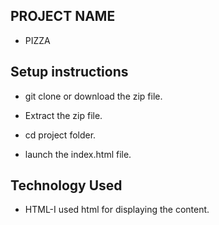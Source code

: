 ## PROJECT NAME
- PIZZA
## Setup instructions
- git clone or download the zip file.

- Extract the zip file.

- cd project folder.

- launch the index.html file.

## Technology Used
- HTML-I used html for displaying the content.
